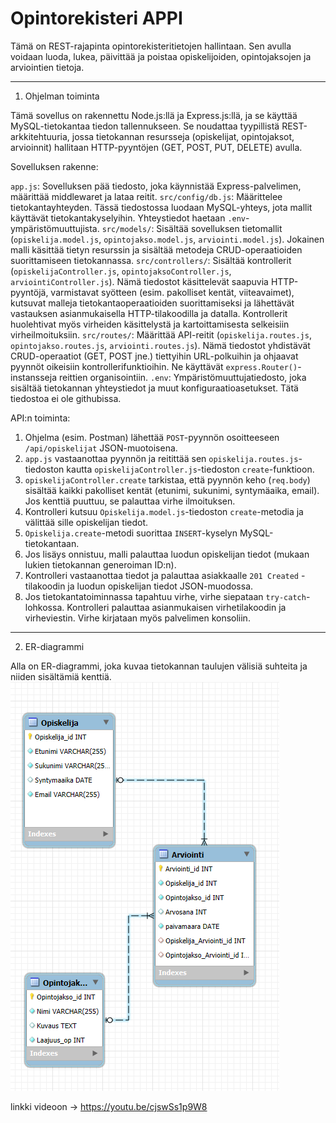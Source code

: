 

# Opintorekisteri APPI

Tämä on REST-rajapinta opintorekisteritietojen hallintaan. Sen avulla voidaan luoda, lukea, päivittää ja poistaa opiskelijoiden, opintojaksojen ja arviointien tietoja.

---

1. Ohjelman toiminta

Tämä sovellus on rakennettu Node.js:llä ja Express.js:llä, ja se käyttää MySQL-tietokantaa tiedon tallennukseen. Se noudattaa tyypillistä REST-arkkitehtuuria, jossa tietokannan resursseja (opiskelijat, opintojaksot, arvioinnit) hallitaan HTTP-pyyntöjen (GET, POST, PUT, DELETE) avulla.

Sovelluksen rakenne:

 `app.js`: Sovelluksen pää tiedosto, joka käynnistää Express-palvelimen, määrittää middlewaret  ja lataa reitit.
 `src/config/db.js`: Määrittelee tietokantayhteyden. Tässä tiedostossa luodaan MySQL-yhteys, jota mallit käyttävät tietokantakyselyihin. Yhteystiedot haetaan `.env`-ympäristömuuttujista.
 `src/models/`: Sisältää sovelluksen tietomallit (`opiskelija.model.js`, `opintojakso.model.js`, `arviointi.model.js`). Jokainen malli käsittää tietyn resurssin ja sisältää metodeja CRUD-operaatioiden suorittamiseen tietokannassa.
 `src/controllers/`: Sisältää kontrollerit (`opiskelijaController.js`, `opintojaksoController.js`, `arviointiController.js`). Nämä tiedostot käsittelevät saapuvia HTTP-pyyntöjä, varmistavat syötteen (esim. pakolliset kentät, viiteavaimet), kutsuvat malleja tietokantaoperaatioiden suorittamiseksi ja lähettävät vastauksen asianmukaisella HTTP-tilakoodilla ja datalla. Kontrollerit huolehtivat myös virheiden käsittelystä ja kartoittamisesta selkeisiin virheilmoituksiin.
 `src/routes/`: Määrittää API-reitit (`opiskelija.routes.js`, `opintojakso.routes.js`, `arviointi.routes.js`). Nämä tiedostot yhdistävät CRUD-operaatiot (GET, POST jne.) tiettyihin URL-polkuihin ja ohjaavat pyynnöt oikeisiin kontrollerifunktioihin. Ne käyttävät `express.Router()`-instansseja reittien organisointiin.
 `.env`: Ympäristömuuttujatiedosto, joka sisältää tietokannan yhteystiedot ja muut konfiguraatioasetukset. Tätä tiedostoa ei ole githubissa.

API:n toiminta:

1.  Ohjelma (esim. Postman) lähettää `POST`-pyynnön osoitteeseen `/api/opiskelijat` JSON-muotoisena.
2.  `app.js` vastaanottaa pyynnön ja reitittää sen `opiskelija.routes.js`-tiedoston kautta `opiskelijaController.js`-tiedoston `create`-funktioon.
3.  `opiskelijaController.create` tarkistaa, että pyynnön keho (`req.body`) sisältää kaikki pakolliset kentät (etunimi, sukunimi, syntymäaika, email). Jos kenttiä puuttuu, se palauttaa virhe ilmoituksen.
4.  Kontrolleri kutsuu `Opiskelija.model.js`-tiedoston `create`-metodia ja välittää sille opiskelijan tiedot.
5.  `Opiskelija.create`-metodi suorittaa `INSERT`-kyselyn MySQL-tietokantaan.
6.  Jos lisäys onnistuu, malli palauttaa luodun opiskelijan tiedot (mukaan lukien tietokannan generoiman ID:n).
7.  Kontrolleri vastaanottaa tiedot ja palauttaa asiakkaalle `201 Created` -tilakoodin ja luodun opiskelijan tiedot JSON-muodossa.
8.  Jos tietokantatoiminnassa tapahtuu virhe, virhe siepataan `try-catch`-lohkossa. Kontrolleri palauttaa asianmukaisen virhetilakoodin  ja virheviestin. Virhe kirjataan myös palvelimen konsoliin.

---
 2. ER-diagrammi

Alla on ER-diagrammi, joka kuvaa tietokannan taulujen välisiä suhteita ja niiden sisältämiä kenttiä.
![Opintorekisterin ER-diagrammi](images/ER-diagrammi.png)



linkki videoon -> https://youtu.be/cjswSs1p9W8
